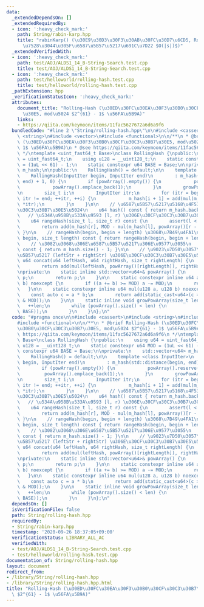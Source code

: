 ```yaml
---
data:
  _extendedDependsOn: []
  _extendedRequiredBy:
  - icon: ':heavy_check_mark:'
    path: String/rabin-karp.hpp
    title: "rabinKarp() (\u30E9\u30D3\u30F3\u30AB\u30FC\u30D7\u6CD5, RollingHash\u3092\
      \u7528\u3044\u305F\u6587\u5B57\u5217\u691C\u7D22 $O(|s|)$)"
  _extendedVerifiedWith:
  - icon: ':heavy_check_mark:'
    path: test/AOJ/ALDS1_14_B-String-Search.test.cpp
    title: test/AOJ/ALDS1_14_B-String-Search.test.cpp
  - icon: ':heavy_check_mark:'
    path: test/helloworld/rolling-hash.test.cpp
    title: test/helloworld/rolling-hash.test.cpp
  _pathExtension: hpp
  _verificationStatusIcon: ':heavy_check_mark:'
  attributes:
    document_title: "Rolling-Hash (\u30ED\u30FC\u30EA\u30F3\u30B0\u30CF\u30C3\u30B7\
      \u30E5, mod\u5024 $2^{61} - 1$ \u56FA\u5B9A)"
    links:
    - https://qiita.com/keymoon/items/11fac5627672a6d6a9f6
  bundledCode: "#line 2 \"String/rolling-hash.hpp\"\n\n#include <cassert>\n#include\
    \ <string>\n#include <vector>\n#include <functional>\n\n/**\n * @brief Rolling-Hash\
    \ (\u30ED\u30FC\u30EA\u30F3\u30B0\u30CF\u30C3\u30B7\u30E5, mod\u5024 $2^{61} -\
    \ 1$ \u56FA\u5B9A)\n * @see https://qiita.com/keymoon/items/11fac5627672a6d6a9f6\n\
    \ */\ntemplate <uint_fast64_t Base>\nclass RollingHash {\npublic:\n    using u64\
    \ = uint_fast64_t;\n    using u128 = __uint128_t;\n    static constexpr u64 MOD\
    \ = (1uL << 61) - 1;\n    static constexpr u64 BASE = Base;\n\nprivate:\n    std::vector<u64>\
    \ m_hash;\n\npublic:\n    RollingHash() = default;\n\n    template <class InputIter>\n\
    \    RollingHash(InputIter begin, InputIter end)\n        : m_hash(std::distance(begin,\
    \ end) + 1, 0) {\n        if (powArray().empty()) {\n            powArray().reserve(1e6);\n\
    \            powArray().emplace_back(1);\n        }\n        growPowArray(m_hash.size());\n\
    \n        size_t i;\n        InputIter itr;\n        for (itr = begin, i = 0;\
    \ itr != end; ++itr, ++i) {\n            m_hash[i + 1] = add(mul(m_hash[i], BASE),\
    \ *itr);\n        }\n    }\n\n    // \u6587\u5B57\u5217\u5168\u4F53\u306E\u30CF\
    \u30C3\u30B7\u30E5\u5024\n    u64 hash() const { return m_hash.back(); }\n\n \
    \   // \u534A\u958B\u533A\u9593 [l, r) \u306E\u30CF\u30C3\u30B7\u30E5\u5024\n\
    \    u64 rangeHash(size_t l, size_t r) const {\n        assert(l < r && r < m_hash.size());\n\
    \        return add(m_hash[r], MOD - mul(m_hash[l], powArray()[r - l]));\n   \
    \ }\n\n    // rangeHash(begin, begin + length) \u3068\u7B49\u4FA1\n    u64 substr(size_t\
    \ begin, size_t length) const { return rangeHash(begin, begin + length); }\n\n\
    \    // \u3082\u3068\u306E\u6587\u5B57\u5217\u306E\u9577\u3055\n    size_t size()\
    \ const { return m_hash.size() - 1; }\n\n    // \u9023\u7D50\u3057\u305F\u6587\
    \u5B57\u5217 (leftStr + rightStr) \u306E\u30CF\u30C3\u30B7\u30E5\u5024\n    static\
    \ u64 concat(u64 leftHash, u64 rightHash, size_t rightLength) {\n        growPowArray(rightLength);\n\
    \        return add(mul(leftHash, powArray()[rightLength]), rightHash);\n    }\n\
    \nprivate:\n    static inline std::vector<u64>& powArray() {\n        static std::vector<u64>\
    \ p;\n        return p;\n    }\n\n    static constexpr inline u64 add(u64 a, u64\
    \ b) noexcept {\n        if ((a += b) >= MOD) a -= MOD;\n        return a;\n \
    \   }\n\n    static constexpr inline u64 mul(u128 a, u128 b) noexcept {\n    \
    \    const auto c = a * b;\n        return add(static_cast<u64>(c >> 61), static_cast<u64>(c\
    \ & MOD));\n    }\n\n    static inline void growPowArray(size_t len) {\n     \
    \   ++len;\n        while (powArray().size() < len) {\n            powArray().emplace_back(mul(powArray().back(),\
    \ BASE));\n        }\n    }\n};\n"
  code: "#pragma once\n\n#include <cassert>\n#include <string>\n#include <vector>\n\
    #include <functional>\n\n/**\n * @brief Rolling-Hash (\u30ED\u30FC\u30EA\u30F3\
    \u30B0\u30CF\u30C3\u30B7\u30E5, mod\u5024 $2^{61} - 1$ \u56FA\u5B9A)\n * @see\
    \ https://qiita.com/keymoon/items/11fac5627672a6d6a9f6\n */\ntemplate <uint_fast64_t\
    \ Base>\nclass RollingHash {\npublic:\n    using u64 = uint_fast64_t;\n    using\
    \ u128 = __uint128_t;\n    static constexpr u64 MOD = (1uL << 61) - 1;\n    static\
    \ constexpr u64 BASE = Base;\n\nprivate:\n    std::vector<u64> m_hash;\n\npublic:\n\
    \    RollingHash() = default;\n\n    template <class InputIter>\n    RollingHash(InputIter\
    \ begin, InputIter end)\n        : m_hash(std::distance(begin, end) + 1, 0) {\n\
    \        if (powArray().empty()) {\n            powArray().reserve(1e6);\n   \
    \         powArray().emplace_back(1);\n        }\n        growPowArray(m_hash.size());\n\
    \n        size_t i;\n        InputIter itr;\n        for (itr = begin, i = 0;\
    \ itr != end; ++itr, ++i) {\n            m_hash[i + 1] = add(mul(m_hash[i], BASE),\
    \ *itr);\n        }\n    }\n\n    // \u6587\u5B57\u5217\u5168\u4F53\u306E\u30CF\
    \u30C3\u30B7\u30E5\u5024\n    u64 hash() const { return m_hash.back(); }\n\n \
    \   // \u534A\u958B\u533A\u9593 [l, r) \u306E\u30CF\u30C3\u30B7\u30E5\u5024\n\
    \    u64 rangeHash(size_t l, size_t r) const {\n        assert(l < r && r < m_hash.size());\n\
    \        return add(m_hash[r], MOD - mul(m_hash[l], powArray()[r - l]));\n   \
    \ }\n\n    // rangeHash(begin, begin + length) \u3068\u7B49\u4FA1\n    u64 substr(size_t\
    \ begin, size_t length) const { return rangeHash(begin, begin + length); }\n\n\
    \    // \u3082\u3068\u306E\u6587\u5B57\u5217\u306E\u9577\u3055\n    size_t size()\
    \ const { return m_hash.size() - 1; }\n\n    // \u9023\u7D50\u3057\u305F\u6587\
    \u5B57\u5217 (leftStr + rightStr) \u306E\u30CF\u30C3\u30B7\u30E5\u5024\n    static\
    \ u64 concat(u64 leftHash, u64 rightHash, size_t rightLength) {\n        growPowArray(rightLength);\n\
    \        return add(mul(leftHash, powArray()[rightLength]), rightHash);\n    }\n\
    \nprivate:\n    static inline std::vector<u64>& powArray() {\n        static std::vector<u64>\
    \ p;\n        return p;\n    }\n\n    static constexpr inline u64 add(u64 a, u64\
    \ b) noexcept {\n        if ((a += b) >= MOD) a -= MOD;\n        return a;\n \
    \   }\n\n    static constexpr inline u64 mul(u128 a, u128 b) noexcept {\n    \
    \    const auto c = a * b;\n        return add(static_cast<u64>(c >> 61), static_cast<u64>(c\
    \ & MOD));\n    }\n\n    static inline void growPowArray(size_t len) {\n     \
    \   ++len;\n        while (powArray().size() < len) {\n            powArray().emplace_back(mul(powArray().back(),\
    \ BASE));\n        }\n    }\n};\n"
  dependsOn: []
  isVerificationFile: false
  path: String/rolling-hash.hpp
  requiredBy:
  - String/rabin-karp.hpp
  timestamp: '2020-09-26 18:37:05+09:00'
  verificationStatus: LIBRARY_ALL_AC
  verifiedWith:
  - test/AOJ/ALDS1_14_B-String-Search.test.cpp
  - test/helloworld/rolling-hash.test.cpp
documentation_of: String/rolling-hash.hpp
layout: document
redirect_from:
- /library/String/rolling-hash.hpp
- /library/String/rolling-hash.hpp.html
title: "Rolling-Hash (\u30ED\u30FC\u30EA\u30F3\u30B0\u30CF\u30C3\u30B7\u30E5, mod\u5024\
  \ $2^{61} - 1$ \u56FA\u5B9A)"
---
```

